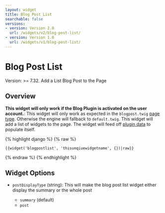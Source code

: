 ```yaml
---
layout: widget
title: Blog Post List
searchable: false
versions:
- version: Version 2.0
  url: /widgets/v2/blog-post-list/
- version: Version 1.0
  url: /widgets/v1/blog-post-list/
---
```


# Blog Post List

Version: >= 7.32. Add a List Blog Post to the Page

## Overview

**This widget will only work if the Blog Plugin is activated on the user account.**: This widget will only work as expected in the ```blogpost.twig``` [page type](/templating/page-types/). Otherwise the engine will fallback to ```default.twig```. This widget will add a list of widgets to the page. The widget will feed off [plugin data](/data/) to populate itself.

{% highlight django %}
{% raw %}

	{{widget('blogpostlist', 'thisunqiuewidgetname', {})|raw}}

{% endraw %}
{% endhighlight %}

## Widget Options

* ```postDisplayType``` (string): This will make the blog post list widget either display the summary or the whole post

  * ```summary``` (default)
  * ```post```
